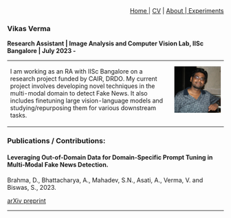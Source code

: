 <div style="text-align: right"><a href="https://vrmvikas.github.io/"> Home </a>| <a href = "https://vrmvikas.github.io/CV/">CV</a> | <a href="https://vrmvikas.github.io/about/"> About </a>|<a href = "https://vrmvikas.github.io/experimental/"> Experiments</a></div>

### Vikas Verma 
**Research Assistant  | Image Analysis and Computer Vision Lab, IISc Bangalore | July 2023 -** 

<table border="0">
 <tr>
    <td>

I am working as an RA with IISc Bangalore on a research project funded by CAIR, DRDO. My current project involves developing novel techniques in the multi-modal domain to detect Fake News. It also includes finetuning large vision-language models and studying/repurposing them for various downstream tasks.</td>
    <td><img src="include/Vikas_2018.jpg" alt="Vikas Verma">
</td>
 </tr>
</table>

### Publications / Contributions:

#### Leveraging Out-of-Domain Data for Domain-Specific Prompt Tuning in Multi-Modal Fake News Detection. 
Brahma, D., Bhattacharya, A., Mahadev, S.N., Asati, A., Verma, V. and Biswas, S., 2023.

[arXiv preprint](https://arxiv.org/pdf/2311.16496)

<hr>
